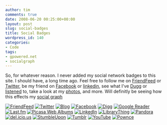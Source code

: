 ```yaml
---
author: tim
comments: true
date: 2008-06-20 00:25:00+00:00
layout: post
slug: social-badges
title: Social Badges
wordpress_id: 140
categories:
- Code
tags:
- gpowered.net
- socialgraph
---
```


So, for whatever reason. I never added my social network badges to this site.  I should have, a long time ago. Feel free to follow me on [FriendFeed](http://friendfeed.com/broderboy) or [Twitter](http://twitter.com/broderboy), be my friend on [Facebook](http://www.facebook.com/profile.php?id=17500954) or [linkedin](http://www.linkedin.com/pub/5/749/644), see what I've [Dugg](http://www.digg.com/users/timothybroder) or [listened](http://www.last.fm/user/broderboy/) to, take a look at my [photos](http://picasaweb.google.com/timothy.broder), and more.  Will definitly be seeing how this effects my [social graph](http://code.google.com/apis/socialgraph/)  
  


[![FriendFeed](http://gpowered.net/php/images/internal.png)](http://friendfeed.com/broderboy)
[![Twitter](http://gpowered.net/php/images/twitter.png)](http://twitter.com/broderboy)
[![Blog](http://gpowered.net/php/images/blog.png)](http://blog.gpowered.net/)
[![Facebook](http://gpowered.net/php/images/facebook.png)](http://www.facebook.com/profile.php?id=17500954)
[![Digg](http://gpowered.net/php/images/digg.png)](http://www.digg.com/users/timothybroder)
[![Google Reader](http://gpowered.net/php/images/googlereader.png)](http://www.google.com/reader/shared/16162999404522159936)
[![Last.fm](http://gpowered.net/php/images/lastfm.png)](http://www.last.fm/user/broderboy/)
[![Picasa Web Albums](http://gpowered.net/php/images/picasa.png)](http://picasaweb.google.com/timothy.broder)
[![LinkedIn](http://gpowered.net/php/images/linkedin.png)](http://www.linkedin.com/pub/5/749/644)
[![LibraryThing](http://gpowered.net/php/images/librarything.png)](http://www.librarything.com/profile/broderboy)
[![Pandora](http://gpowered.net/php/images/pandora.png)](http://www.pandora.com/people/timothy.broder)
[![del.icio.us](http://gpowered.net/php/images/delicious.png)](http://del.icio.us/broderboy)
[![StumbleUpon](http://gpowered.net/php/images/stumbleupon.png)](http://broderboy.stumbleupon.com/)
[![Tumblr](http://gpowered.net/php/images/tumblr.png)](http://broderboy.tumblr.com/)
[![YouTube](http://gpowered.net/php/images/youtube.png)](http://www.youtube.com/profile?user=broderboy)
[![Pownce](http://gpowered.net/php/images/pownce.png)](http://pownce.com/broderboy/)
